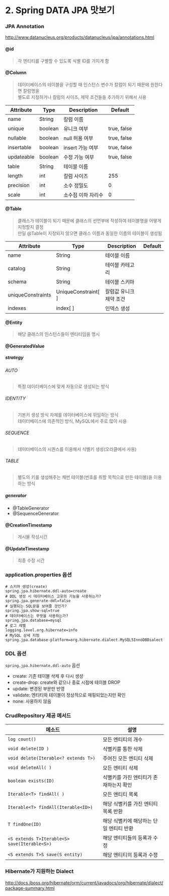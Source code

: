 # 2. Spring DATA JPA 맛보기
### JPA Annotation
http://www.datanucleus.org/products/datanucleus/jpa/annotations.html

#### @id
> 각 엔티티를 구별할 수 있도록 식별 ID를 가지게 함
#### @Column
> 데이터베이스의 테이블을 구성할 때 인스턴스 변수가 칼럼이 되기 때문에 원한다면 칼럼명을  
> 별도로 지정하거나 칼럼의 사이즈, 제약 조건들을 추가하기 위해서 사용

| Attribute  | Type    | Description        | Default     |
| ---------- | ------- | ------------------ | ----------- |
| name       | String  | 칼럼 이름          |             |
| unique     | boolean | 유니크 여부        | true, false |
| nullable   | boolean | null 허용 여부     | true, false |
| insertable | boolean | insert 가능 여부   | true, false |
| updateable | boolean | 수정 가능 여부     | true, false |
| table      | String  | 테이블 이름        |             |
| length     | int     | 칼럼 사이즈        | 255         |
| precision  | int     | 소수 정밀도        | 0           |
| scale      | int     | 소수점 이하 자리수 | 0           |
  
#### @Table
> 클래스가 테이블이 되기 때문에 클래스의 선언부에 작성하여 테이블명을 어떻게 지정할지 결정  
> 만일 @Table이 지정되지 않으면 클래스 이름과 동일한 이름의 테이블이 생성됨

| Attribute         | Type                | Description             | Default |
| ----------------- | ------------------- | ----------------------- | ------- |
| name              | String              | 테이블 이름             |         |
| catalog           | String              | 테이블 카테고리         |         |
| schema            | String              | 테이블 스키마           |         |
| uniqueConstraints | UniqueConstraint[ ] | 칼럼값 유니크 제약 조건 |         |
| indexes           | index[ ]            | 인덱스 생성             |         |

#### @Entity
> 해당 클래스의 인스턴스들이 엔티티임을 명시

#### @GeneratedValue
##### strategy
###### AUTO
> 특정 데이터베이스에 맞게 자동으로 생성되는 방식
###### IDENTITY
> 기본키 생성 방식 자체를 데이터베이스에 위임하는 방식  
> 데이터베이스에 의존적인 방식, MySQL에서 주로 많이 사용
###### SEQUENCE
> 데이터베이스의 시퀀스를 이용해서 식별키 생성(오라클에서 사용)
###### TABLE
> 별도의 키를 생성해주는 채번 테이블(번호를 취할 목적으로 만든 테이블)을 이용하는 방식

##### generator
- @TableGenerator
- @SequenceGenerator

#### @CreationTimestamp
> 게시물 작성시간
#### @UpdateTimestamp
> 최종 수정 시간

### application.properties 옵션
```properties
# 스키마 생성(create)
spring.jpa.hibernate.ddl-auto=create
# DDL 생성 시 데이터베이스 고유의 기능을 사용하는가?
spring.jpa.generate-ddl=false
# 실행되는 SQL문을 보여줄 것인가?
spring.jpa.show-sql=true
# 데이터베이스는 무엇을 사용하는가?
spring.jpa.database=mysql
# 로그 레벨
logging.level.org.hibernate=info
# MySQL 상세 지정
spring.jpa.database-platform=org.hibernate.dialect.MySQL5InnoDBDialect
```
### DDL 옵션
`spring.jpa.hibernate.ddl-auto` 옵션  
- create: 기존 테이블 삭제 후 다시 생성
- create-drop: create와 같으나 종료 시점에 테이블 DROP
- update: 변경된 부분만 반영
- validate: 엔티티와 테이블이 정상적으로 매핑되었는지만 확인
- none: 사용하지 않음

### CrudRepository 제공 메서드
| 메소드                                     | 설명                                    |
| ------------------------------------------ | --------------------------------------- |
| `log count()`                                | 모든 엔티티의 개수                      |
| `void delete(ID )`                           | 식별키를 통한 삭제                      |
| `void delete(Iterable<? extends T>)`         | 주어진 모든 엔티티 삭제                 |
| `void deleteAll( )`                          | 모든 엔티티 삭제                        |
| `boolean exists(ID)`                         | 식별키를 가진 엔티티가 존재하는지 확인  |
| `Iterable<T> findAll( )`                     | 모든 엔티티 목록                        |
| `Iterable<T> findAll(Iterable<ID>)`          | 해당 식별키를 가진 엔티티 목록 반환     |
| `T findOne(ID)`                              | 해당 식별키에 해당하는 단일 엔티티 반환 |
| `<S extends T>Iterable<S> save(Iterable<S>)` | 해당 엔티티들의 등록과 수정             |
| `<S extends T>S save(S entity)`              | 해당 엔티티의 등록과 수정               |

### Hibernate가 지원하는 Dialect
http://docs.jboss.org/hibernate/orm/current/javadocs/org/hibernate/dialect/package-summary.html